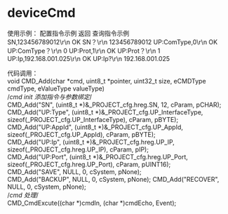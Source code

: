 # deviceCmd
使用示例：
配置指令示例		返回	查询指令示例	
SN,123456789012\r\n	OK	SN？\r\n		123456789012
UP:ComType,0\r\n		OK	UP:ComType？\r\n	0
UP:Prot,1\r\n		OK	UP:Prot？\r\n	1
UP:Ip,192.168.001.025\r\n	OK	UP:Ip?\r\n	192.168.001.025

代码调用：			
void CMD_Add(char *cmd, uint8_t *pointer, uint32_t size, eCMDType cmdType, eValueType valueType)			
/*cmd init 添加指令与参数绑定*/			
CMD_Add("SN", (uint8_t *)&_PROJECT_cfg.hreg.SN, 12, cParam, pCHAR);			
CMD_Add("UP:Type", (uint8_t *)&_PROJECT_cfg.UP_InterfaceType, sizeof(_PROJECT_cfg.UP_InterfaceType), cParam, pBYTE);			
CMD_Add("UP:AppId", (uint8_t *)&_PROJECT_cfg.UP_AppId, sizeof(_PROJECT_cfg.UP_AppId), cParam, pBYTE);			
CMD_Add("UP:Ip", (uint8_t *)&_PROJECT_cfg.hreg.UP_IP, sizeof(_PROJECT_cfg.hreg.UP_IP), cParam, pIP);			
CMD_Add("UP:Port", (uint8_t *)&_PROJECT_cfg.hreg.UP_Port, sizeof(_PROJECT_cfg.hreg.UP_Port), cParam, pUINT16);			
CMD_Add("SAVE", NULL, 0, cSystem, pNone);	
CMD_Add("BACKUP", NULL, 0, cSystem, pNone);	
CMD_Add("RECOVER", NULL, 0, cSystem, pNone);	
/*cmd 处理*/		
CMD_CmdExcute((char *)cmdIn, (char *)cmdEcho, Event);		
